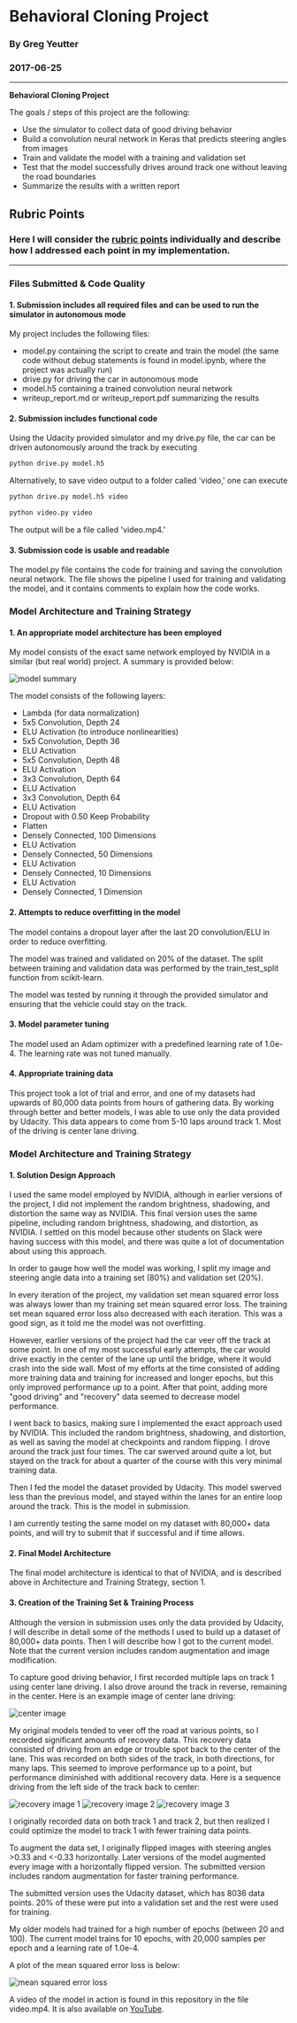# **Behavioral Cloning Project** 

### By Greg Yeutter
### 2017-06-25

---

**Behavioral Cloning Project**

The goals / steps of this project are the following:
* Use the simulator to collect data of good driving behavior
* Build a convolution neural network in Keras that predicts steering angles from images
* Train and validate the model with a training and validation set
* Test that the model successfully drives around track one without leaving the road boundaries
* Summarize the results with a written report


[//]: # (Image References)

[summary]: ./output_images/model_summary.png "Model Summary"
[mseloss]: ./output_images/training_validation_loss_plot_0.jpg "Mean Squared Error Loss"
[center]: ./output_images/center.png "Center Image"
[recovery_1]: ./output_images/recovery_1.png "Recovery Image 1"
[recovery_2]: ./output_images/recovery_2.png "Recovery Image 2"
[recovery_3]: ./output_images/recovery_3.png "Recovery Image 3"

## Rubric Points
### Here I will consider the [rubric points](https://review.udacity.com/#!/rubrics/432/view) individually and describe how I addressed each point in my implementation.  

---
### Files Submitted & Code Quality

#### 1. Submission includes all required files and can be used to run the simulator in autonomous mode

My project includes the following files:
* model.py containing the script to create and train the model (the same code without debug statements is found in model.ipynb, where the project was actually run)
* drive.py for driving the car in autonomous mode
* model.h5 containing a trained convolution neural network 
* writeup_report.md or writeup_report.pdf summarizing the results

#### 2. Submission includes functional code
Using the Udacity provided simulator and my drive.py file, the car can be driven autonomously around the track by executing 
```sh
python drive.py model.h5
```

Alternatively, to save video output to a folder called 'video,' one can execute
```sh
python drive.py model.h5 video

python video.py video
```

The output will be a file called 'video.mp4.'

#### 3. Submission code is usable and readable

The model.py file contains the code for training and saving the convolution neural network. The file shows the pipeline I used for training and validating the model, and it contains comments to explain how the code works.

### Model Architecture and Training Strategy

#### 1. An appropriate model architecture has been employed

My model consists of the exact same network employed by NVIDIA in a similar (but real world) project. A summary is provided below:

![model summary][summary]

The model consists of the following layers:
* Lambda (for data normalization)
* 5x5 Convolution, Depth 24 
* ELU Activation (to introduce nonlinearities)
* 5x5 Convolution, Depth 36
* ELU Activation
* 5x5 Convolution, Depth 48
* ELU Activation
* 3x3 Convolution, Depth 64
* ELU Activation
* 3x3 Convolution, Depth 64
* ELU Activation
* Dropout with 0.50 Keep Probability
* Flatten
* Densely Connected, 100 Dimensions
* ELU Activation
* Densely Connected, 50 Dimensions
* ELU Activation
* Densely Connected, 10 Dimensions
* ELU Activation
* Densely Connected, 1 Dimension

#### 2. Attempts to reduce overfitting in the model

The model contains a dropout layer after the last 2D convolution/ELU in order to reduce overfitting. 

The model was trained and validated on 20% of the dataset. The split between training and validation data was performed by the train_test_split function from scikit-learn. 

The model was tested by running it through the provided simulator and ensuring that the vehicle could stay on the track.

#### 3. Model parameter tuning

The model used an Adam optimizer with a predefined learning rate of 1.0e-4. The learning rate was not tuned manually.

#### 4. Appropriate training data

This project took a lot of trial and error, and one of my datasets had upwards of 80,000 data points from hours of gathering data. By working through better and better models, I was able to use only the data provided by Udacity. This data appears to come from 5-10 laps around track 1. Most of the driving is center lane driving.

### Model Architecture and Training Strategy

#### 1. Solution Design Approach

I used the same model employed by NVIDIA, although in earlier versions of the project, I did not implement the random brightness, shadowing, and distortion the same way as NVIDIA. This final version uses the same pipeline, including random brightness, shadowing, and distortion, as NVIDIA. I settled on this model because other students on Slack were having success with this model, and there was quite a lot of documentation about using this approach.

In order to gauge how well the model was working, I split my image and steering angle data into a training set (80%) and validation set (20%). 

In every iteration of the project, my validation set mean squared error loss was always lower than my training set mean squared error loss. The training set mean squared error loss also decreased with each iteration. This was a good sign, as it told me the model was not overfitting. 

However, earlier versions of the project had the car veer off the track at some point. In one of my most successful early attempts, the car would drive exactly in the center of the lane up until the bridge, where it would crash into the side wall. Most of my efforts at the time consisted of adding more training data and training for increased and longer epochs, but this only improved performance up to a point. After that point, adding more "good driving" and "recovery" data seemed to decrease model performance.

I went back to basics, making sure I implemented the exact approach used by NVIDIA. This included the random brightness, shadowing, and distortion, as well as saving the model at checkpoints and random flipping. I drove around the track just four times. The car swerved around quite a lot, but stayed on the track for about a quarter of the course with this very minimal training data.

Then I fed the model the dataset provided by Udacity. This model swerved less than the previous model, and stayed within the lanes for an entire loop around the track. This is the model in submission.

I am currently testing the same model on my dataset with 80,000+ data points, and will try to submit that if successful and if time allows.

#### 2. Final Model Architecture

The final model architecture is identical to that of NVIDIA, and is described above in Architecture and Training Strategy, section 1.

#### 3. Creation of the Training Set & Training Process

Although the version in submission uses only the data provided by Udacity, I will describe in detail some of the methods I used to build up a dataset of 80,000+ data points. Then I will describe how I got to the current model. Note that the current version includes random augmentation and image modification.

To capture good driving behavior, I first recorded multiple laps on track 1 using center lane driving. I also drove around the track in reverse, remaining in the center. Here is an example image of center lane driving:

![center image][center]

My original models tended to veer off the road at various points, so I recorded significant amounts of recovery data. This recovery data consisted of driving from an edge or trouble spot back to the center of the lane. This was recorded on both sides of the track, in both directions, for many laps. This seemed to improve performance up to a point, but performance diminished with additional recovery data. Here is a sequence driving from the left side of the track back to center:

![recovery image 1][recovery_1]
![recovery image 2][recovery_2]
![recovery image 3][recovery_3]

I originally recorded data on both track 1 and track 2, but then realized I could optimize the model to track 1 with fewer training data points.

To augment the data set, I originally flipped images with steering angles >0.33 and <-0.33 horizontally. Later versions of the model augmented every image with a horizontally flipped version. The submitted version includes random augmentation for faster training performance.

The submitted version uses the Udacity dataset, which has 8036 data points. 20% of these were put into a validation set and the rest were used for training.

My older models had trained for a high number of epochs (between 20 and 100). The current model trains for 10 epochs, with 20,000 samples per epoch and a learning rate of 1.0e-4.

A plot of the mean squared error loss is below:

![mean squared error loss][mseloss]

A video of the model in action is found in this repository in the file video.mp4. It is also available on [YouTube](https://youtu.be/Jx9-zk7qJbg).
